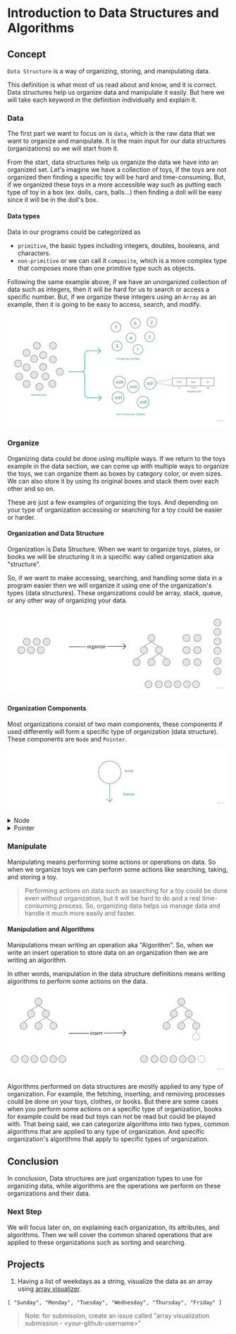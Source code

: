 # Introduction to Data Structures and Algorithms

## Concept
`Data Structure` is a way of organizing, storing, and manipulating data. 

This definition is what most of us read about and know, and it is correct. Data structures help us organize data and manipulate it easily. But here we will take each keyword in the definition individually and explain it.


### Data
The first part we want to focus on is `data`, which is the raw data that we want to organize and manipulate. It is the main input for our data structures (organizations) so we will start from it. 

From the start, data structures help us organize the data we have into an organized set. Let's imagine we have a collection of toys, if the toys are not organized then finding a specific toy will be hard and time-consuming. But, if we organized these toys in a more accessible way such as putting each type of toy in a box (ex. dolls, cars, balls...) then finding a doll will be easy since it will be in the doll's box.

#### Data types
Data in our programs could be categorized as
-  `primitive`, the basic types including integers, doubles, booleans, and characters.
-  `non-primitive` or we can call it `composite`, which is a more complex type that composes more than one primitive type such as objects.

Following the same example above, if we have an unorganized collection of data such as integers, then it will be hard for us to search or access a specific number. But, if we organize these integers using an `Array` as an example, then it is going to be easy to access, search, and modify.

![data representation](./images/data.jpg)

### Organize
Organizing data could be done using multiple ways. If we return to the toys example in the data section, we can come up with multiple ways to organize the toys, we can organize them as boxes by category color, or even sizes. We can also store it by using its original boxes and stack them over each other and so on. 

These are just a few examples of organizing the toys. And depending on your type of organization accessing or searching for a toy could be easier or harder.

#### Organization and Data Structure
Organization is Data Structure. When we want to organize toys, plates, or books we will be structuring it in a specific way called organization aka "structure". 

So, if we want to make accessing, searching, and handling some data in a program easier then we will organize it using one of the organization's types (data structures). These organizations could be array, stack, queue, or any other way of organizing your data.


![data organization representation](./images/organization.jpg)

#### Organization Components
Most organizations consist of two main components, these components if used differently will form a specific type of organization (data structure). These components are  `Node` and `Pointer`.

![node and pointer](./images/node-and-pointer.jpg)

<details>
  <summary> Node </summary>

We can think of a node as the main container of our data (whether it is primitive or non-primitive).

> It is described in the images as a circle containing data.

</details>


<details>
  <summary> Pointer </summary>

A pointer or what might be called a reference, is a link used to point to another node. 

To demonstrate the idea, let's imagine you are in a long car line at a food truck drive-through. Could you tell whose car is currently served? mostly you can not tell if the line is straight, you only know who is in front of you. And that means you can know and `point` to the car in front of you.

> Note: cars in the line can be served randomly since some orders are faster than others.

![node and pointer example 1](./images/node-and-pointer-example-cars.jpg)



The car example above is similar to the `linked-list` data structure. If we manipulate the structure by having multiple pointers for each node we will form a `tree` data structure.


![node and pointer example 2](./images/node-and-pointer-example-folders.jpg)

The concept of pointers is crucial, and as you saw we can form different organizations if used differently. This means when we  explain organizations later on we will mostly focus on storing data and manipulating pointers.


> Each node can have single or multiple pointers.

> Pointers are normally stored as part of the node.

</details>


### Manipulate 
Manipulating means performing some actions or operations on data. So when we organize toys we can perform some actions like searching, taking, and storing a toy.

> Performing actions on data such as searching for a toy could be done even without organization, but it will be hard to do and a real time-consuming process. So, organizing data helps us manage data and handle it much more easily and faster.

#### Manipulation and Algorithms
Manipulations mean writing an operation aka "Algorithm". So, when we write an insert operation to store data on an organization then we are writing an algorithm. 

In other words, manipulation in the data structure definitions means writing algorithms to perform some actions on the data.

![data operation on organization representation](./images/operation.jpg)

Algorithms performed on data structures are mostly applied to any type of organization. For example, the fetching, inserting, and removing processes could be done on your toys, clothes, or books. But there are some cases when you perform some actions on a specific type of organization, books for example could be read but toys can not be read but could be played with.
That being said, we can categorize algorithms into two types, common algorithms that are applied to any type of organization. And specific organization's algorithms that apply to specific types of organization. 


## Conclusion

In conclusion, Data structures are just organization types to use for organizing data, while algorithms are the operations we perform on these organizations and their data.

 ### Next Step
We will focus later on, on explaining each organization, its attributes, and algorithms. Then we will cover the common shared operations that are applied to these organizations such as sorting and searching.

## Projects
1. Having a list of weekdays as a string, visualize the data as an array using [array visualizer](https://array-3d-viz.vercel.app/).

```
[ "Sunday", "Monday", "Tuesday", "Wednesday", "Thursday", "Friday" ]
```

> Note: for submission, create an issue called "array visualization submission - \<your-github-username\>" 
